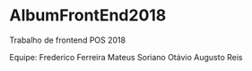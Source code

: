 # AlbumFrontEnd2018
Trabalho de frontend POS 2018

Equipe:
  Frederico Ferreira
  Mateus Soriano
  Otávio Augusto Reis
